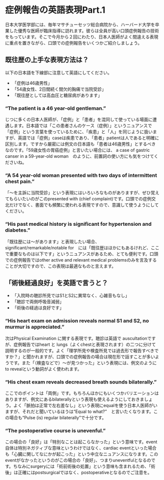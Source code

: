 # 症例報告の英語表現Part.1

日本大学医学部には、毎年マサチューセッツ総合病院から、ハーバード大学を卒業した優秀な医師が臨床指導に訪れます。彼らは全員が高い口頭症例報告の技術をもっています。そこで今月から２回にわたり、日本人医師がよく間違える表現に重点を置きながら、口頭での症例報告をいくつかご紹介しましょう。

## 既往歴の上手な表現方法は？

以下の日本語を下線部に注意して英語にしてください。

- 「症例は46歳男性」
- 「54歳女性、2日間続く間欠的胸痛で当院受診」
- 「既往歴としては高血圧と糖尿病があります」

### “The patient is a 46 year-old gentleman.”

じつに多くの日本人医師が、「症例」と「患者」を混同して使っている場面に遭遇します。日本語では「この患者さんのケース（症例）」というニュアンスで「症例」という言葉を使っているために、「疾患」と「人」を同じように扱いますが、英語では「症例」caseは疾患であり、「患者」patientは人であると明確に区別します。ですから厳密には例文の日本語も「患者は46歳男性」とするべきなのです。「59歳女性の胃癌症例」と言いたい場合には、 a case of gastric canser in a 59-year-old woman　のように、前置詞の使い方にも気をつけてくださいね。

### “A 54 year-old woman presented with two days of intermittent chest pain.”

「～を主訴に当院受診」という表現にはいろいろなものがありますが、ぜひ覚えてもらいたいのがこのpresented with (chief complaint)です。口頭での症例交北だけでなく、書面でも頻繁に使われる表現ですので、意識して使うようにしてください。

### “His past medical history is significant for hypertension and diabetes.”

「既往歴には～があります」と表現したい場合、significant/remarkable/notable for　には「既往歴はほかにもあるけれど、ここで重要なものは以下です」というニュアンスがあるため、とても便利です。口頭での症例報告ではother active and relevant medical problemsのみを言及することが大切ですので、この表現は最適なものと言えます。

## 「術後経過良好」を英語で言うと？

- 「入院時の聴診所見ではS1とS2に異常なく、心雑音もなし」
- 「聴診で両側呼吸音減弱」
- 「術後の経過は良好です」

### “His heart exam on admission reveals normal S1 and S2, no murmur is appreciated.”

次はPhysical Examination に関する表現です。聴診は英語で auscultationですが、症例報告ではheart と lungs（よくchestと表現されます）の二つに分けて説明するのが一般的です。よく「理学所見や検査所見では過去形で報告すべきですか？」と聞かれますが、口頭での症例報告の場合は現在形で話すことが多いようです。また「（検査などで）～が見つかった」という表現には、例文のようにto revealという動詞がよく使われます。

### “His chest exam reveals decreased breath sounds bilaterally.”

ここでのポイントは「両側」です。もちろんほかにもいくつかバリエーションはありますが、例文にあるbilaterallyという表現も使えるようにしておきましょう。よく「脈拍は正常で左右差なし」という表現にequalを使う日本人医師がいますが、それだと聞いているほうは“Equal to what?”　と言いたくなります。この場合も“Pulse (is) regular bilaterally”で十分です。

### “The postoperative course is unevenful.”

この場合の「良好」は「特別なことは起こらなかった」という意味です。event自体は特別ネガティブな意味というわけではなく、cardiac eventといった場合も「心臓に関してなにかが起こった」という中立なニュアンスになります。このeventがなかったというのがこの場合の「良好」、つまりuneventfulとなるのです。ちなみにsurgeryには「術前術後の処置」という意味も含まれるため、「術後」は正確にはpostsurgicalではなく、postoperativeとなるのでご注意を。
